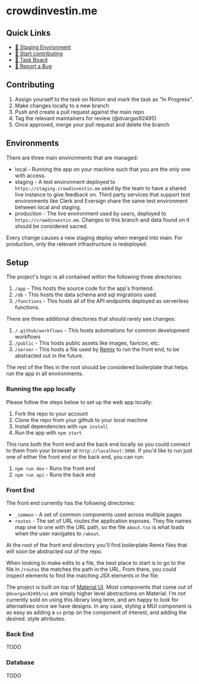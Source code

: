 # crowdinvestin.me

## Quick Links

- [🎤 Staging Environment](https://staging.crowdinvestin.me/)
- [🙋 Start contributing](#Contributing)
- [🎯 Task Board](https://www.notion.so/Team-Dashboard-5d9ccc54b63c42b6a2c03bbf652e0d3e)
- [🐞 Report a Bug](https://github.com/dvargas92495/crowdinvestin.me/issues/new)

## Contributing

1. Assign yourself to the task on Notion and mark the task as "In Progress".
1. Make changes locally to a new branch
1. Push and create a pull request against the main repo
1. Tag the relevant maintainers for review (@dvargas92495)
1. Once approved, merge your pull request and delete the branch

## Environments

There are three main environments that are managed:

- local - Running the app on your machine such that you are the only one with access.
- staging - A test environment deployed to `https://staging.crowdinvestin.me` used by the team to have a shared live instance to give feedback on. Third party services that support test environments like Clerk and Eversign share the same test environment between local and staging.
- production - The live environment used by users, deployed to `https://crowdinvestin.me`. Changes to this branch and data found on it should be considered sacred.

Every change causes a new staging deploy when merged into main. For production, only the relevant infrastructure is redeployed.

## Setup

The project's logic is all contained within the following three directories:

1. `/app` - This hosts the source code for the app's frontend.
1. `/db` - This hosts the data schema and sql migrations used.
1. `/functions` - This hosts all of the API endpoints deployed as serverless functions.

There are three additional directories that should rarely see changes:

1. `/.github/workflows` - This hosts automations for common development workflows
1. `/public` - This hosts public assets like images, favicon, etc.
1. `/server` - This hosts a file used by [Remix](https://remix.run) to run the front end, to be abstracted out in the future.

The rest of the files in the root should be considered boilerplate that helps run the app in all environments.

### Running the app locally

Please follow the steps below to set up the web app locally:

1. Fork the repo to your account
1. Clone the repo from your github to your local machine
1. Install dependencies with `npm install`
1. Run the app with `npm start`

This runs both the front end and the back end locally so you could connect to them from your browser at `http://localhost:3000`. If you'd like to run just one of either the front end or the back end, you can run:

1. `npm run dev` - Runs the front end
1. `npm run api` - Runs the back end

### Front End

The front end currently has the following directories:
- `_common` - A set of common components used across multiple pages
- `routes` - The set of URL routes the application exposes. They file names map one to one with the URL path, so the file `about.tsx` is what loads when the user navigates to `/about`.

At the root of the front end directory you'll find boilerplate Remix files that will soon be abstracted out of the repo.

When looking to make edits to a file, the best place to start is to go to the file in `/routes` the matches the path in the URL. From there, you could inspect elements to find the matching JSX elements in the file.

The project is built on top of [Material UI](https://mui.com). Most components that come out of `@dvargas92495/ui` are simply higher level abstractions on Material. I'm not currently sold on using this library long term, and am happy to look for alternatives once we have designs. In any case, styling a MUI component is as easy as adding a `sx` prop on the component of interest, and adding the desired. style attributes. 

### Back End

TODO

### Database

TODO
